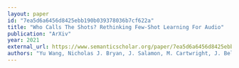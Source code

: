 ```yaml
---
layout: paper
id: "7ea5d6a6456d8425ebb190b039378036b7cf622a"
title: "Who Calls The Shots? Rethinking Few-Shot Learning For Audio"
publication: "ArXiv"
year: 2021
external_url: https://www.semanticscholar.org/paper/7ea5d6a6456d8425ebb190b039378036b7cf622a
authors: "Yu Wang, Nicholas J. Bryan, J. Salamon, M. Cartwright, J. Bello"
---
```

